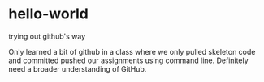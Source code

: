 # hello-world
trying out github's way

Only learned a bit of github in a class where we only pulled skeleton code and committed pushed our assignments using command line. Definitely need a broader understanding of GitHub.
